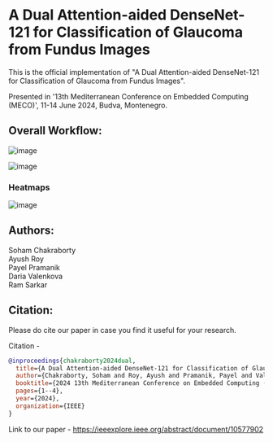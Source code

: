 # A Dual Attention-aided DenseNet-121 for Classification of Glaucoma from Fundus Images

This is the official implementation of "A Dual Attention-aided DenseNet-121 for Classification of Glaucoma from Fundus Images".

Presented in '13th Mediterranean Conference on Embedded Computing (MECO)', 11-14 June 2024, Budva, Montenegro.

## Overall Workflow:

![image](https://github.com/user-attachments/assets/b83df2e5-7854-409d-9f35-55d0f3566c6d) 

![image](https://github.com/user-attachments/assets/79ca827b-80fc-4985-8b59-75b4a40ac155)

### Heatmaps 

![image](https://github.com/user-attachments/assets/d2b6de76-64b3-42f2-9b17-ab363427bea6)

## Authors:

Soham Chakraborty<br>
Ayush Roy<br>
Payel Pramanik<br>
Daria Valenkova<br>
Ram Sarkar<br>

## Citation:

Please do cite our paper in case you find it useful for your research.

Citation -

```bibtex
@inproceedings{chakraborty2024dual,
  title={A Dual Attention-aided DenseNet-121 for Classification of Glaucoma from Fundus Images},
  author={Chakraborty, Soham and Roy, Ayush and Pramanik, Payel and Valenkova, Daria and Sarkar, Ram},
  booktitle={2024 13th Mediterranean Conference on Embedded Computing (MECO)},
  pages={1--4},
  year={2024},
  organization={IEEE}
}
```

Link to our paper - https://ieeexplore.ieee.org/abstract/document/10577902







